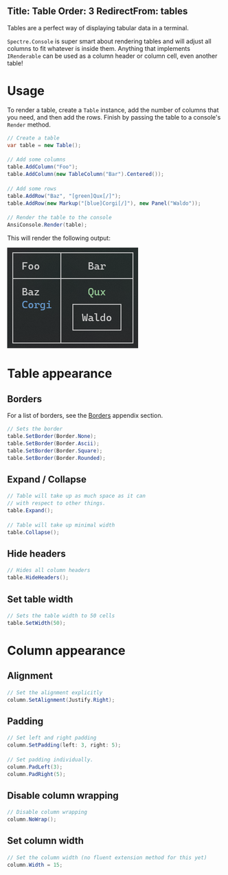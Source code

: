 Title: Table
Order: 3
RedirectFrom: tables
---

Tables are a perfect way of displaying tabular data in a terminal.

`Spectre.Console` is super smart about rendering tables and will adjust
all columns to fit whatever is inside them. Anything that implements 
`IRenderable` can be used as a column header or column cell, even another table!

# Usage

<!------------------------->
<!--- USAGE             --->
<!------------------------->

To render a table, create a `Table` instance, add the number of
columns that you need, and then add the rows. Finish by passing the
table to a console's `Render` method.

```csharp
// Create a table
var table = new Table();

// Add some columns
table.AddColumn("Foo");
table.AddColumn(new TableColumn("Bar").Centered());

// Add some rows
table.AddRow("Baz", "[green]Qux[/]");
table.AddRow(new Markup("[blue]Corgi[/]"), new Panel("Waldo"));

// Render the table to the console
AnsiConsole.Render(table);
```

This will render the following output:

![Table](../assets/images/table.png)

# Table appearance

<!------------------------->
<!--- TABLE APPEARANCE  --->
<!------------------------->

## Borders

For a list of borders, see the [Borders](xref:borders) appendix section.

```csharp
// Sets the border
table.SetBorder(Border.None);
table.SetBorder(Border.Ascii);
table.SetBorder(Border.Square);
table.SetBorder(Border.Rounded);
```

## Expand / Collapse

```csharp
// Table will take up as much space as it can
// with respect to other things.
table.Expand();

// Table will take up minimal width
table.Collapse();
```

## Hide headers

```csharp
// Hides all column headers
table.HideHeaders();
```

## Set table width

```csharp
// Sets the table width to 50 cells
table.SetWidth(50);
```

# Column appearance

<!------------------------->
<!--- COLUMN APPEARANCE --->
<!------------------------->

## Alignment

```csharp
// Set the alignment explicitly
column.SetAlignment(Justify.Right);
```

## Padding

```csharp
// Set left and right padding
column.SetPadding(left: 3, right: 5);

// Set padding individually.
column.PadLeft(3);
column.PadRight(5);
```

## Disable column wrapping

```csharp
// Disable column wrapping
column.NoWrap();
```

## Set column width

```csharp
// Set the column width (no fluent extension method for this yet)
column.Width = 15;
```